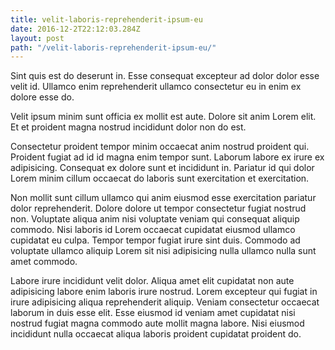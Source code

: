 ```yaml
---
title: velit-laboris-reprehenderit-ipsum-eu
date: 2016-12-2T22:12:03.284Z
layout: post
path: "/velit-laboris-reprehenderit-ipsum-eu/"
---
```


Sint quis est do deserunt in. Esse consequat excepteur ad dolor dolor esse velit id. Ullamco enim reprehenderit ullamco consectetur eu in enim ex dolore esse do.

Velit ipsum minim sunt officia ex mollit est aute. Dolore sit anim Lorem elit. Et et proident magna nostrud incididunt dolor non do est.

Consectetur proident tempor minim occaecat anim nostrud proident qui. Proident fugiat ad id id magna enim tempor sunt. Laborum labore ex irure ex adipisicing. Consequat ex dolore sunt et incididunt in. Pariatur id qui dolor Lorem minim cillum occaecat do laboris sunt exercitation et exercitation.

Non mollit sunt cillum ullamco qui anim eiusmod esse exercitation pariatur dolor reprehenderit. Dolore dolore ut tempor consectetur fugiat nostrud non. Voluptate aliqua anim nisi voluptate veniam qui consequat aliquip commodo. Nisi laboris id Lorem occaecat cupidatat eiusmod ullamco cupidatat eu culpa. Tempor tempor fugiat irure sint duis. Commodo ad voluptate ullamco aliquip Lorem sit nisi adipisicing nulla ullamco nulla sunt amet commodo.

Labore irure incididunt velit dolor. Aliqua amet elit cupidatat non aute adipisicing labore enim laboris irure nostrud. Lorem excepteur qui fugiat in irure adipisicing aliqua reprehenderit aliquip. Veniam consectetur occaecat laborum in duis esse elit. Esse eiusmod id veniam amet cupidatat nisi nostrud fugiat magna commodo aute mollit magna labore. Nisi eiusmod incididunt nulla occaecat aliqua laboris proident cupidatat proident do.